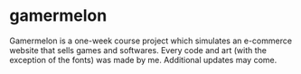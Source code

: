 # gamermelon
Gamermelon is a one-week course project which simulates an e-commerce website that sells games and softwares.
Every code and art (with the exception of the fonts) was made by me.
Additional updates may come.
